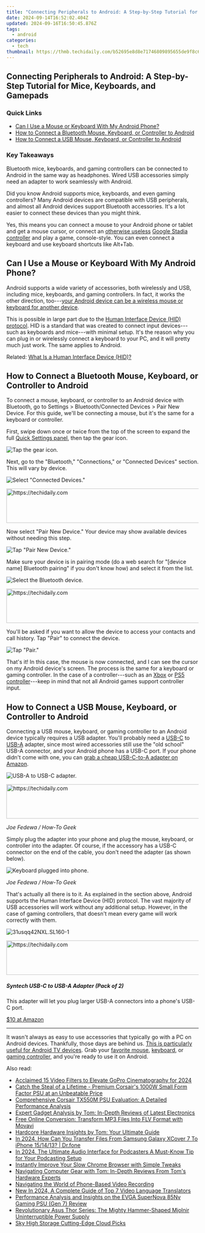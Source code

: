 ```yaml
---
title: "Connecting Peripherals to Android: A Step-by-Step Tutorial for Mice, Keyboards, and Gamepads"
date: 2024-09-14T16:52:02.404Z
updated: 2024-09-16T16:50:45.876Z
tags:
  - android
categories:
  - tech
thumbnail: https://thmb.techidaily.com/b52695e8d8e71746809895655de9f8c6acd7b0659cd0b84f4316b6b432fb112c.jpg
---
```


## Connecting Peripherals to Android: A Step-by-Step Tutorial for Mice, Keyboards, and Gamepads

### Quick Links

* [Can I Use a Mouse or Keyboard With My Android Phone?](https://driver-install.techidaily.com/windows-tech-tips-refreshing-intel-hardware-drivers/)
* [How to Connect a Bluetooth Mouse, Keyboard, or Controller to Android](https://fox-cloud.techidaily.com/new-2024-approved-ai-assisted-the-ultimate-list-of-podcast-title-makers/)
* [How to Connect a USB Mouse, Keyboard, or Controller to Android](https://twitter-videos.techidaily.com/seamless-sync-tweets-as-videos-on-whatsapp-for-2024/)

### Key Takeaways

 Bluetooth mice, keyboards, and gaming controllers can be connected to Android in the same way as headphones. Wired USB accessories simply need an adapter to work seamlessly with Android.

 Did you know Android supports mice, keyboards, and even gaming controllers? Many Android devices are compatible with USB peripherals, and almost all Android devices support Bluetooth accessories. It's a lot easier to connect these devices than you might think.

 Yes, this means you can connect a mouse to your Android phone or tablet and get a mouse cursor, or connect an [otherwise useless](https://screen-recording.techidaily.com/in-2024-export-ppt-as-animated-film/) [Google Stadia controller](https://screen-capture.techidaily.com/civics-challenge-club-leading-political-gaming-series/) and play a game, console-style. You can even connect a keyboard and use keyboard shortcuts like Alt+Tab.

##  Can I Use a Mouse or Keyboard With My Android Phone?

 Android supports a wide variety of accessories, both wirelessly and USB, including mice, keyboards, and gaming controllers. In fact, it works the other direction, too---[your Android device can be a wireless mouse or keyboard for another device](https://some-guidance.techidaily.com/new-unveiling-ustreams-offerings-and-opponents/).

 This is possible in large part due to the [Human Interface Device (HID) protocol](https://www.howtogeek.com/713565/what-is-a-human-interface-device-hid/). HID is a standard that was created to connect input devices---such as keyboards and mice---with minimal setup. It's the reason why you can plug in or wirelessly connect a keyboard to your PC, and it will pretty much just work. The same applies to Android.

Related: [What Is a Human Interface Device (HID)?](https://www.howtogeek.com/713565/what-is-a-human-interface-device-hid/) 

##  How to Connect a Bluetooth Mouse, Keyboard, or Controller to Android

 To connect a mouse, keyboard, or controller to an Android device with Bluetooth, go to Settings > Bluetooth/Connected Devices > Pair New Device. For this guide, we'll be connecting a mouse, but it's the same for a keyboard or controller.

 First, swipe down once or twice from the top of the screen to expand the full [Quick Settings panel](https://youtube-blog.techidaily.com/ed-unlocking-video-popularity-a-comprehensive-guide-to-tagging-on-youtube-for-2024/), then tap the gear icon.

![Tap the gear icon.](https://static1.howtogeekimages.com/wordpress/wp-content/uploads/2016/02/2023-04-27_12-52-00.jpg) 

 Next, go to the "Bluetooth," "Connections," or "Connected Devices" section. This will vary by device.

![Select "Connected Devices."](https://static1.howtogeekimages.com/wordpress/wp-content/uploads/2016/02/2023-04-27_12-53-09.jpg) 

<!-- affiliate ads begin -->
<a href="https://aidotcom.pxf.io/c/5597632/2129043/19576" target="_top" id="2129043">
  <img src="//a.impactradius-go.com/display-ad/19576-2129043" border="0" alt="https://techidaily.com" width="728" height="90"/>
</a>
<img height="0" width="0" src="https://aidotcom.pxf.io/i/5597632/2129043/19576" style="position:absolute;visibility:hidden;" border="0" />
<!-- affiliate ads end -->

 Now select "Pair New Device." Your device may show available devices without needing this step.

![Tap "Pair New Device."](https://static1.howtogeekimages.com/wordpress/wp-content/uploads/2016/02/2023-04-27_12-53-38.jpg) 

 Make sure your device is in pairing mode (do a web search for "\[device name\] Bluetooth pairing" if you don't know how) and select it from the list.

![Select the Bluetooth device.](https://static1.howtogeekimages.com/wordpress/wp-content/uploads/2016/02/2023-04-27_12-54-06.jpg) 

<!-- affiliate ads begin -->
<a href="https://ephamedtechinc.pxf.io/c/5597632/2137204/26400" target="_top" id="2137204">
  <img src="//a.impactradius-go.com/display-ad/26400-2137204" border="0" alt="https://techidaily.com" width="728" height="90"/>
</a>
<img height="0" width="0" src="https://ephamedtechinc.pxf.io/i/5597632/2137204/26400" style="position:absolute;visibility:hidden;" border="0" />
<!-- affiliate ads end -->

 You'll be asked if you want to allow the device to access your contacts and call history. Tap "Pair" to connect the device.

![Tap "Pair."](https://static1.howtogeekimages.com/wordpress/wp-content/uploads/2016/02/2023-04-27_12-54-14.jpg) 

 That's it! In this case, the mouse is now connected, and I can see the cursor on my Android device's screen. The process is the same for a keyboard or gaming controller. In the case of a controller---such as an [Xbox](https://instagram-videos.techidaily.com/efficient-content-curation-multiple-photosvideos-to-instagram-storyboard-for-2024/) or [PS5 controller](https://extra-information.techidaily.com/new-crafting-visionary-art-top-10-apps-for-vector-enthusiasts/)\---keep in mind that not all Android games support controller input.

##  How to Connect a USB Mouse, Keyboard, or Controller to Android

 Connecting a USB mouse, keyboard, or gaming controller to an Android device typically requires a USB adapter. You'll probably need a [USB-C](https://screen-activity-recording.techidaily.com/navigating-lenovo-screen-capture-tools-effortlessly/) to [USB-A](https://vp-tips.techidaily.com/updated-in-2024-exploring-the-full-features-sony-fdr-x1000-model/) adapter, since most wired accessories still use the "old school" USB-A connector, and your Android phone has a USB-C port. If your phone didn't come with one, you can [grab a cheap USB-C-to-A adapter on Amazon](https://amazon.com/dp/B07CVX3516?tag=htg-v2-78p0t7u-20&ascsubtag=UUhtgUeUpU221679&asc%5Frefurl=https%3A%2F%2Fwww.howtogeek.com%2F164783%2Fhow-to-connect-mice-keyboards-and-gamepads-to-an-android-phone-or-tablet%2F&asc%5Fcampaign=Short-Term).

![USB-A to USB-C adapter.](https://static1.howtogeekimages.com/wordpress/wp-content/uploads/2016/02/PXL_20230427_1711333832.jpg) 

<!-- affiliate ads begin -->
<a href="https://appsumo.8odi.net/c/5597632/2123748/7443" target="_top" id="2123748">
  <img src="//a.impactradius-go.com/display-ad/7443-2123748" border="0" alt="https://techidaily.com" width="600" height="90"/>
</a>
<img height="0" width="0" src="https://appsumo.8odi.net/i/5597632/2123748/7443" style="position:absolute;visibility:hidden;" border="0" />
<!-- affiliate ads end -->

_Joe Fedewa / How-To Geek_

 Simply plug the adapter into your phone and plug the mouse, keyboard, or controller into the adapter. Of course, if the accessory has a USB-C connector on the end of the cable, you don't need the adapter (as shown below).

![Keyboard plugged into phone.](https://static1.howtogeekimages.com/wordpress/wp-content/uploads/2016/02/PXL_20230427_171948353.jpg) 

_Joe Fedewa / How-To Geek_

 That's actually all there is to it. As explained in the section above, Android supports the Human Interface Device (HID) protocol. The vast majority of USB accessories will work without any additional setup. However, in the case of gaming controllers, that doesn't mean every game will work correctly with them.

![31usqq42NXL._SL160_-1](https://static1.howtogeekimages.com/wordpress/wp-content/uploads/2023/06/31usqq42nxl-_sl160_-1.jpg) 

<!-- affiliate ads begin -->
<a href="https://ephamedtechinc.pxf.io/c/5597632/2136622/26400" target="_top" id="2136622">
  <img src="//a.impactradius-go.com/display-ad/26400-2136622" border="0" alt="https://techidaily.com" width="728" height="90"/>
</a>
<img height="0" width="0" src="https://ephamedtechinc.pxf.io/i/5597632/2136622/26400" style="position:absolute;visibility:hidden;" border="0" />
<!-- affiliate ads end -->

#####  Syntech USB-C to USB-A Adapter (Pack of 2)

This adapter will let you plug larger USB-A connectors into a phone's USB-C port.

[$10 at Amazon](https://www.amazon.com/dp/B07CVX3516) 

---

 It wasn't always as easy to use accessories that typically go with a PC on Android devices. Thankfully, those days are behind us. [This is particularly useful for Android TV devices](https://screen-mirror.techidaily.com/guide-to-mirror-your-google-pixel-8-pro-to-other-android-devices-drfone-by-drfone-android/). Grab your [favorite mouse](https://snapchat-videos.techidaily.com/directly-send-snaps-from-your-phone-a-tutorial-for-2024/), [keyboard](https://extra-skills.techidaily.com/new-solidify-your-bio-link-an-easy-tiktok-methodology/), or [gaming controller](https://hardware-reviews.techidaily.com/unlocking-the-potential-of-computer-components-with-toms-gear-guides/), and you're ready to use it on Android.

<ins class="adsbygoogle"
     style="display:block"
     data-ad-format="autorelaxed"
     data-ad-client="ca-pub-7571918770474297"
     data-ad-slot="1223367746"></ins>

<ins class="adsbygoogle"
     style="display:block"
     data-ad-client="ca-pub-7571918770474297"
     data-ad-slot="8358498916"
     data-ad-format="auto"
     data-full-width-responsive="true"></ins>

<span class="atpl-alsoreadstyle">Also read:</span>
<div><ul>
<li><a href="https://fox-hovers.techidaily.com/acclaimed-15-video-filters-to-elevate-gopro-cinematography-for-2024/"><u>Acclaimed 15 Video Filters to Elevate GoPro Cinematography for 2024</u></a></li>
<li><a href="https://hardware-tips.techidaily.com/catch-the-steal-of-a-lifetime-premium-corsairs-1000w-small-form-factor-psu-at-an-unbeatable-price/"><u>Catch the Steal of a Lifetime - Premium Corsair's 1000W Small Form Factor PSU at an Unbeatable Price</u></a></li>
<li><a href="https://hardware-tips.techidaily.com/comprehensive-corsair-tx550m-psu-evaluation-a-detailed-performance-analysis/"><u>Comprehensive Corsair TX550M PSU Evaluation: A Detailed Performance Analysis</u></a></li>
<li><a href="https://hardware-tips.techidaily.com/expert-gadget-analysis-by-tom-in-depth-reviews-of-latest-electronics/"><u>Expert Gadget Analysis by Tom: In-Depth Reviews of Latest Electronics</u></a></li>
<li><a href="https://technical-tips.techidaily.com/free-online-conversion-transform-mp3-files-into-flv-format-with-movavi/"><u>Free Online Conversion: Transform MP3 Files Into FLV Format with Movavi</u></a></li>
<li><a href="https://hardware-tips.techidaily.com/hardcore-hardware-insights-by-tom-your-ultimate-guide/"><u>Hardcore Hardware Insights by Tom: Your Ultimate Guide</u></a></li>
<li><a href="https://android-transfer.techidaily.com/in-2024-how-can-you-transfer-files-from-samsung-galaxy-xcover-7-to-iphone-151413-drfone-by-drfone-transfer-from-android-transfer-from-android/"><u>In 2024, How Can You Transfer Files From Samsung Galaxy XCover 7 To iPhone 15/14/13? | Dr.fone</u></a></li>
<li><a href="https://fox-glue.techidaily.com/in-2024-the-ultimate-audio-interface-for-podcasters-a-must-know-tip-for-your-podcasting-setup/"><u>In 2024, The Ultimate Audio Interface for Podcasters A Must-Know Tip for Your Podcasting Setup</u></a></li>
<li><a href="https://win-answers.techidaily.com/instantly-improve-your-slow-chrome-browser-with-simple-tweaks/"><u>Instantly Improve Your Slow Chrome Browser with Simple Tweaks</u></a></li>
<li><a href="https://hardware-tips.techidaily.com/navigating-computer-gear-with-tom-in-depth-reviews-from-toms-hardware-experts/"><u>Navigating Computer Gear with Tom: In-Depth Reviews From Tom's Hardware Experts</u></a></li>
<li><a href="https://tiktok-clips.techidaily.com/navigating-the-world-of-phone-based-video-recording/"><u>Navigating the World of Phone-Based Video Recording</u></a></li>
<li><a href="https://ai-video-translation.techidaily.com/new-in-2024-a-complete-guide-of-top-7-video-language-translators/"><u>New In 2024, A Complete Guide of Top 7 Video Language Translators</u></a></li>
<li><a href="https://hardware-tips.techidaily.com/performance-analysis-and-insights-on-the-evga-supernova-85nv-gaming-psu-gen-7-review/"><u>Performance Analysis and Insights on the EVGA SuperNova 85Nv Gaming PSU (Gen 7) Review</u></a></li>
<li><a href="https://hardware-tips.techidaily.com/revolutionary-asus-thor-series-the-mighty-hammer-shaped-mjolnir-uninterruptible-power-supply/"><u>Revolutionary Asus Thor Series: The Mighty Hammer-Shaped Mjolnir Uninterruptible Power Supply</u></a></li>
<li><a href="https://extra-resources.techidaily.com/sky-high-storage-cutting-edge-cloud-picks/"><u>Sky High Storage Cutting-Edge Cloud Picks</u></a></li>
</ul></div>

